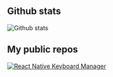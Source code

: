## Github stats

![Github stats](https://github-readme-stats.vercel.app/api?username=douglasjunior&count_private=true&show_icons=true&theme=darcula&include_all_commits=true)

## My public repos

[![React Native Keyboard Manager](https://github-readme-stats.vercel.app/api/pin/?username=douglasjunior&repo=react-native-keyboard-manager)](https://github.com/douglasjunior/react-native-keyboard-manager)


<!--
**douglasjunior/douglasjunior** is a ✨ _special_ ✨ repository because its `README.md` (this file) appears on your GitHub profile.

Here are some ideas to get you started:

- 🔭 I’m currently working on ...
- 🌱 I’m currently learning ...
- 👯 I’m looking to collaborate on ...
- 🤔 I’m looking for help with ...
- 💬 Ask me about ...
- 📫 How to reach me: ...
- 😄 Pronouns: ...
- ⚡ Fun fact: ...
-->
